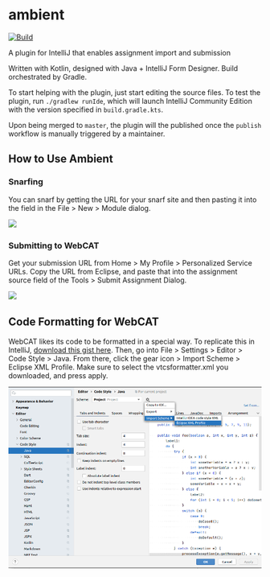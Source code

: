# ambient 
[![Build](https://github.com/akainth015/ambient/actions/workflows/gradle-build-pr.yml/badge.svg)](https://github.com/akainth015/ambient/actions/workflows/gradle-build-pr.yml)

A plugin for IntelliJ that enables assignment import and submission

Written with Kotlin, designed with Java + IntelliJ Form Designer. Build orchestrated by Gradle.

To start helping with the plugin, just start editing the source files.
To test the plugin, run `./gradlew runIde`, which will launch IntelliJ Community Edition with the version specified in `build.gradle.kts`.

Upon being merged to `master`, the plugin will the published once the `publish` workflow is manually triggered by a maintainer.

## How to Use Ambient
### Snarfing
You can snarf by getting the URL for your snarf site and then pasting it into the field in the File > New > Module dialog.

![](images/snarf.png)

### Submitting to WebCAT
Get your submission URL from Home > My Profile > Personalized Service URLs. Copy the URL from Eclipse, and paste that into the assignment source field of the Tools > Submit Assignment Dialog.

![](images/submit.png)

## Code Formatting for WebCAT
WebCAT likes its code to be formatted in a special way. To replicate this in IntelliJ, [download this gist here](https://gist.github.com/Neragin/98e569dfc561622f5b3227287570d3c7#file-vtcsformatter-xml). Then, go into File > Settings > Editor > Code Style > Java. From there, click the gear icon > Import Scheme > Eclipse XML Profile. Make sure to select the vtcsformatter.xml you downloaded, and press apply.

![](images/codestyle.png) 
